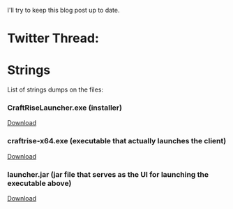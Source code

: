 I'll try to keep this blog post up to date.

# Twitter Thread:
<StaticTweet id="1621316121059069954" />

# Strings
List of strings dumps on the files:

### CraftRiseLauncher.exe (installer)
[Download](https://cdn.carbonhost.cloud/6201479d7b237373ab269385/rise_investigation/strings_CraftRiseLauncher_exe.txt)

### craftrise-x64.exe (executable that actually launches the client)
[Download](https://cdn.carbonhost.cloud/6201479d7b237373ab269385/rise_investigation/strings_craftrise-x64_exe.txt)

### launcher.jar (jar file that serves as the UI for launching the executable above)
[Download](https://cdn.carbonhost.cloud/6201479d7b237373ab269385/rise_investigation/strings_launcher_jar.txt)
